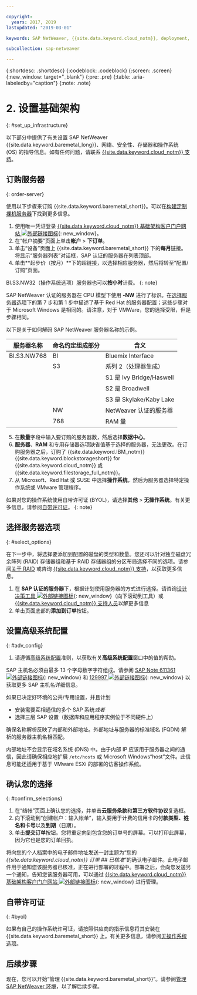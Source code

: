 ```yaml
---

copyright:
  years: 2017, 2019
lastupdated: "2019-03-01"

keywords: SAP NetWeaver, {{site.data.keyword.cloud_notm}}, deployment, BYOL, database

subcollection: sap-netweaver

---
```


{:shortdesc: .shortdesc}
{:codeblock: .codeblock}
{:screen: .screen}
{:new_window: target="_blank"}
{:pre: .pre}
{:table: .aria-labeledby="caption"}
{:note: .note}

# 2. 设置基础架构
{: #set_up_infrastructure}

以下部分中提供了有关设置 SAP NetWeaver {{site.data.keyword.baremetal_long}}、网络、安全性、存储器和操作系统 (OS) 的指导信息。如有任何问题，请联系 [{{site.data.keyword.cloud_notm}} 支持](/docs/get-support?topic=get-support-getting-customer-support#getting-customer-support)。

## 订购服务器
{: order-server}

使用以下步骤来订购 {{site.data.keyword.baremetal_short}}。可以在[构建定制裸机服务器](/docs/bare-metal?topic=bare-metal-ordering-baremetal-server#ordering-baremetal-server)下找到更多信息。

1. 使用唯一凭证登录 [{{site.data.keyword.cloud_notm}} 基础架构客户门户网站 ![](../../icons/launch-glyph.svg "外部链接图标")](https://control.softlayer.com){: new_window}。
2. 在“帐户摘要”页面上单击**帐户** > **下订单**。
3. 单击“设备”页面上 {{site.data.keyword.baremetal_short}} 下的**每月**链接。将显示“服务器列表”对话框，SAP 认证的服务器在列表顶部。
4. 单击**起步价（按月）**下的超链接，以选择相应服务器，然后将转至“配置/订购”页面。

BI.S3.NW32（操作系统选项）服务器也可以**按小时**计费。
{: note}

   SAP NetWeaver 认证的服务器在 CPU 模型下使用 **-NW** 进行了标识。在[选择服务器选项](#select_options)下的第 7 步和第 1 步中描述了基于 Red Hat 的服务器配置；这些步骤对于 Microsoft Windows 是相同的。请注意，对于 VMWare，您的选择受限，但是步骤相同。

   以下是关于如何解码 SAP NetWeaver 服务器名称的示例。

|服务器名称|命名约定组成部分|含义|
| --- | --- | --- |
| BI.S3.NW768 | BI | Bluemix Interface |
| | S3 | 系列 2（处理器生成）|
| | | S1 是 Ivy Bridge/Haswell |
| | | S2 是 Broadwell |
| | | S3 是 Skylake/Kaby Lake |
| | NW | NetWeaver 认证的服务器|
| | 768 |RAM 量|

5. 在**数量**字段中输入要订购的服务器数，然后选择**数据中心**。
6. **服务器**、**RAM** 和专用存储器选项缺省值基于选择的服务器，无法更改。在订购服务器之后，订购了 {{site.data.keyword.IBM_notm}} {{site.data.keyword.blockstorageshort}} for {{site.data.keyword.cloud_notm}} 或 {{site.data.keyword.filestorage_full_notm}}。
7. 从 Microsoft、Red Hat 或 SUSE 中选择**操作系统**，然后为服务器选择特定操作系统或 VMware 管理程序。

如果对您的操作系统使用自带许可证 (BYOL)，请选择**其他** > **无操作系统**。有关更多信息，请参阅[自带许可证](#byol)。
{: note}

## 选择服务器选项
{: #select_options}

在下一步中，将选择要添加到配置的磁盘的类型和数量。您还可以针对独立磁盘冗余阵列 (RAID) 存储器组和基于 RAID 存储器组的分区布局选择不同的选项。请参阅[关于 RAID](/docs/bare-metal?topic=bare-metal-about-raid#about-raid) 或咨询 [{{site.data.keyword.cloud_notm}} 支持](/docs/get-support?topic=get-support-getting-customer-support#getting-customer-support)，以获取更多信息。

1. 在 **SAP 认证的服务器**下，根据计划使用服务器的方式进行选择。请咨询[设计决策工具 ![外部链接图标](../../icons/launch-glyph.svg "外部链接图标")](https://github.com/ibm-cloud-architecture/infrastructure-design-decision-tool){: new_window}（向下滚动到工具）或 [{{site.data.keyword.cloud_notm}} 支持人员](/docs/get-support?topic=get-support-getting-customer-support#getting-customer-support)以解更多信息
2. 单击页面底部的**添加到订单**按钮。

## 设置高级系统配置
{: #adv_config}

1. 请遵循[高级系统配置](/docs/bare-metal?topic=bare-metal-ordering-baremetal-server#ordering-baremetal-server)准则，以获取有关**高级系统配置**窗口中的值的帮助。

SAP 主机名必须由最多 13 个字母数字字符组成。请参阅 [SAP Note 611361 ![](../../icons/launch-glyph.svg "外部链接图标")](https://launchpad.support.sap.com/#/611361){: new_window} 和 [129997 ![外部链接图标](../../icons/launch-glyph.svg "外部链接图标")](https://launchpad.support.sap.com/#/129997){: new_window} 以获取更多 SAP 主机名详细信息。

如果已决定好环境的公共/专用设置，并且计划
  * 安装需要互相通信的多个 SAP 系统*或者*
  * 选择三层 SAP 设置（数据库和应用程序实例位于不同硬件上）

确保名称解析反映了内部和外部地址。外部地址与服务器的标准域名 (FQDN) 解析的服务器主机名相匹配。

内部地址不会显示在域名系统 (DNS) 中。由于内部 IP 应该用于服务器之间的通信，因此请确保相应地扩展 `/etc/hosts` 或 Microsoft Windows“host”文件。此信息可能还适用于基于 VMware ESXi 的部署的访客操作系统。

## 确认您的选择
{: #confirm_selections}

1. 在“结帐”页面上确认您的选择，并单击**云服务条款**和**第三方软件协议**复选框。
2. 向下滚动到“创建帐户：输入帐单”，输入要用于计费的信用卡的**付款类型、姓名和卡号**以及**到期**（日期）。
3. 单击**提交订单**按钮。您将重定向到包含您的订单号的屏幕。可以打印此屏幕，因为它也是您的订单回执。

将向您的个人档案中的电子邮件地址发送一封主题为“您的 _{{site.data.keyword.cloud_notm}} 订单 ## 已核准_”的确认电子邮件。此电子邮件用于通知您该服务器已核准，正在进行部署的过程中。部署之后，会向您发送另一个通知，告知您该服务器可用，可以通过 [{{site.data.keyword.cloud_notm}} 基础架构客户门户网站
![外部链接图标](../../icons/launch-glyph.svg "外部链接图标")](https://control.softlayer.com){: new_window} 进行管理。

## 自带许可证
{: #byol}

如果有自己的操作系统许可证，请按照供应商的指示信息将其安装在 {{site.data.keyword.baremetal_short}} 上。有关更多信息，请参阅[无操作系统选项](/docs/bare-metal?topic=bare-metal-bm-no-os#bm-no-os)。

## 后续步骤

现在，您可以开始“管理 {{site.data.keyword.baremetal_short}}”。请参阅[管理 SAP NetWeaver 环境](/docs/infrastructure/sap-netweaver?topic=sap-netweaver-manage_environment#manage_environment)，以了解后续步骤。

